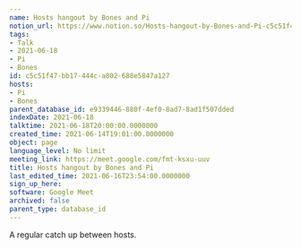 ```yaml
---
name: Hosts hangout by Bones and Pi
notion_url: https://www.notion.so/Hosts-hangout-by-Bones-and-Pi-c5c51f47bb17444ca802688e5847a127
tags:
- Talk
- 2021-06-18
- Pi
- Bones
id: c5c51f47-bb17-444c-a802-688e5847a127
hosts:
- Pi
- Bones
parent_database_id: e9339446-880f-4ef0-8ad7-8ad1f507dded
indexDate: 2021-06-18
talktime: 2021-06-18T20:00:00.0000000
created_time: 2021-06-14T19:01:00.0000000
object: page
language_level: No limit
meeting_link: https://meet.google.com/fmt-ksxu-uuv
title: Hosts hangout by Bones and Pi
last_edited_time: 2021-06-16T23:54:00.0000000
sign_up_here: 
software: Google Meet
archived: false
parent_type: database_id
---
```


A regular catch up between hosts.



